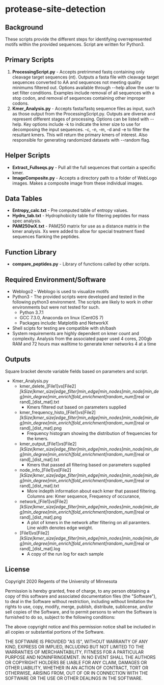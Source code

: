 # protease-site-detection
## Background
These scripts provide the different steps for identifying overrepresented motifs within the provided sequences. Script are written for Python3.

## Primary Scripts
1. **ProcessingScript.py** - Accepts pretrimmed fastq containing only cleavage target sequences (nt). Outputs a fasta file with cleavage target sequences converted to AA and sequences not meeting quality minimums filtered out. Options available through --help allow the user to set filter conditions. Examples include removal of all sequences with a stop codon, and removal of sequences containing other improper codons. 
1. **Kmer_Analysis.py** - Accepts fasta/fastq sequence files as input, such as those output from the ProcessingScript.py. Outputs are diverse and represent different stages of processing. Options can be listed with --help. Key options include -k to indicate the kmer size to use for decomposing the input sequences. -c, -n, -m, -d and -e to filter the resultant kmers. This will return the primary kmers of interest. Also responsible for generating randomized datasets with --random flag.

## Helper Scripts
* **Extract_Fullseqs.py** - Pull all the full sequences that contain a specific kmer.
* **ImageComposite.py** - Accepts a directory path to a folder of WebLogo images. Makes a composite image from these individual images.

## Data Tables
* **Entropy_calc.txt** - Pre computed table of entropy values.
* **Hydro_tab.txt** - Hydrophobicity table for filtering peptides for mass spec analysis.
* **PAM250wX.txt** - PAM250 matrix for use as a distance matrix in the kmer analysis. Xs were added to allow for special treatment fixed sequences flanking the peptides.

## Function Library
* **compare_peptides.py** - Library of functions called by other scripts.

## Required Environment/Software
* Weblogo2 - Weblogo is used to visualize motifs
* Python3 - The provided scripts were developed and tested in the following python3 environment. The scripts are likely to work in other environments but were not tested for such.
  * Python 3.7.1
  * GCC 7.3.0, Anaconda on linux (CentOS 7)
  * Packages include: Matplotlib and NetworkX
* Shell scipts for testing are compatible with sh/bash
* System requirements are highly dependent on kmer count and complexity. Analysis from the associated paper used 4 cores, 200gb RAM and 72 hours max walltime to generate kmer networks 4 at a time 

## Outputs
Square bracket denote variable fields based on parameters and script.
* Kmer_Analysis.py
  * kmer_delete_[File1]_vs_[File2]_[kSize]kmer_size[edge_filter]min_edge[min_nodes]min_node[min_deg]min_degree[min_enrich]fold_enrichment[random_num]_[real or rand]_[dist_mat].txt
    * Kmers filtered out based on parameters supplied
  * kmer_frequency_histo_[File1]_vs_[File2]_[kSize]kmer_size[edge_filter]min_edge[min_nodes]min_node[min_deg]min_degree[min_enrich]fold_enrichment[random_num]_[real or rand]_[dist_mat].png
    * Frequency histogram showing the distribution of frequencies for the kmers.
  * kmer_output_[File1]_vs_[File2]_[kSize]kmer_size[edge_filter]min_edge[min_nodes]min_node[min_deg]min_degree[min_enrich]fold_enrichment[random_num]_[real or rand]_[dist_mat].txt
    * Kmers that passed all filtering based on parameters supplied
  * node_info_[File1]_vs_[File2]_[kSize]kmer_size[edge_filter]min_edge[min_nodes]min_node[min_deg]min_degree[min_enrich]fold_enrichment[random_num]_[real or rand]_[dist_mat].txt
    * More indepth information about each kmer that passed filtering. Columns are: Kmer sequence, Frequency of occurance, 
  * network_[File1]_vs_[File2]_[kSize]kmer_size[edge_filter]min_edge[min_nodes]min_node[min_deg]min_degree[min_enrich]fold_enrichment[random_num]_[real or rand]_[dist_mat].png
    * A plot of kmers in the network after filtering on all paramters. Line width denotes edge weight.
  * [File1]_vs_[File2]_[kSize]kmer_size[edge_filter]min_edge[min_nodes]min_node[min_deg]min_degree[min_enrich]fold_enrichment[random_num]_[real or rand]_[dist_mat].log
    * A copy of the run log for each sample

## License

Copyright 2020 Regents of the University of Minnesota

Permission is hereby granted, free of charge, to any person obtaining a copy of this software and associated documentation files (the "Software"), to deal in the Software without restriction, including without limitation the rights to use, copy, modify, merge, publish, distribute, sublicense, and/or sell copies of the Software, and to permit persons to whom the Software is furnished to do so, subject to the following conditions:

The above copyright notice and this permission notice shall be included in all copies or substantial portions of the Software.

THE SOFTWARE IS PROVIDED "AS IS", WITHOUT WARRANTY OF ANY KIND, EXPRESS OR IMPLIED, INCLUDING BUT NOT LIMITED TO THE WARRANTIES OF MERCHANTABILITY, FITNESS FOR A PARTICULAR PURPOSE AND NONINFRINGEMENT. IN NO EVENT SHALL THE AUTHORS OR COPYRIGHT HOLDERS BE LIABLE FOR ANY CLAIM, DAMAGES OR OTHER LIABILITY, WHETHER IN AN ACTION OF CONTRACT, TORT OR OTHERWISE, ARISING FROM, OUT OF OR IN CONNECTION WITH THE SOFTWARE OR THE USE OR OTHER DEALINGS IN THE SOFTWARE.

